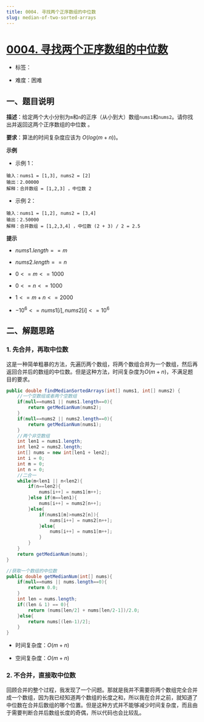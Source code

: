 ```yaml
---
title: 0004. 寻找两个正序数组的中位数
slug: median-of-two-sorted-arrays
---
```


# [0004. 寻找两个正序数组的中位数](https://leetcode.cn/problems/median-of-two-sorted-arrays/)

* 标签：

* 难度：困难

## 一、题目说明

**描述**：给定两个大小分别为`m`和`n`的正序（从小到大）数组`nums1`和`nums2`。请你找出并返回这两个正序数组的中位数 。

**要求**：算法的时间复杂度应该为 $O(log (m+n))$。

**示例**

* 示例 1：

```text
输入：nums1 = [1,3], nums2 = [2]
输出：2.00000
解释：合并数组 = [1,2,3] ，中位数 2
```

* 示例 2：

```text
输入：nums1 = [1,2], nums2 = [3,4]
输出：2.50000
解释：合并数组 = [1,2,3,4] ，中位数 (2 + 3) / 2 = 2.5
```

**提示**

* $nums1.length == m$

* $nums2.length == n$

* $0 <= m <= 1000$

* $0 <= n <= 1000$

* $1 <= m + n <= 2000$

* $-10^6 <= nums1[i], nums2[i] <= 10^6$

## 二、解题思路

### 1. 先合并，再取中位数

这是一种简单粗暴的方法，先遍历两个数组，将两个数组合并为一个数组，然后再返回合并后的数组的中位数。但是这种方法，时间复杂度为$O(m+n)$，不满足题目的要求。

```java
public double findMedianSortedArrays(int[] nums1, int[] nums2) {
    //一个空数组或者两个空数组
    if(null==nums1 || nums1.length==0){
        return getMedianNum(nums2);
    }
    if(null==nums2 || nums2.length==0){
        return getMedianNum(nums1);
    }
    //两个非空数组
    int len1 = nums1.length;
    int len2 = nums2.length;
    int[] nums = new int[len1 + len2];
    int i = 0;
    int m = 0;
    int n = 0;
    //二合一
    while(m<len1 || n<len2){
        if(n==len2){
            nums[i++] = nums1[m++];
        }else if(m==len1){
            nums[i++] = nums2[n++];
        }else{
            if(nums1[m]>nums2[n]){
                nums[i++] = nums2[n++];
            }else{
                nums[i++] = nums1[m++];
            }
        }
    }
    return getMedianNum(nums);
}

//获取一个数组的中位数
public double getMedianNum(int[] nums){
    if(null==nums || nums.length==0){
        return 0.0;
    }
    int len = nums.length;
    if((len & 1) == 0){
        return (nums[len/2] + nums[len/2-1])/2.0;
    }else{
        return nums[(len-1)/2];
    }
}
```

* 时间复杂度：$O(m+n)$

* 空间复杂度：$O(m+n)$

### 2. 不合并，直接取中位数

回顾合并的整个过程，我发现了一个问题。那就是我并不需要将两个数组完全合并成一个数组，因为我已经知道两个数组的长度之和，所以我在合并之前，就知道了中位数在合并后数组的哪个位置。但是这种方式并不能够减少时间复杂度，而且由于需要判断合并后数组长度的奇偶，所以代码也会比较乱。
